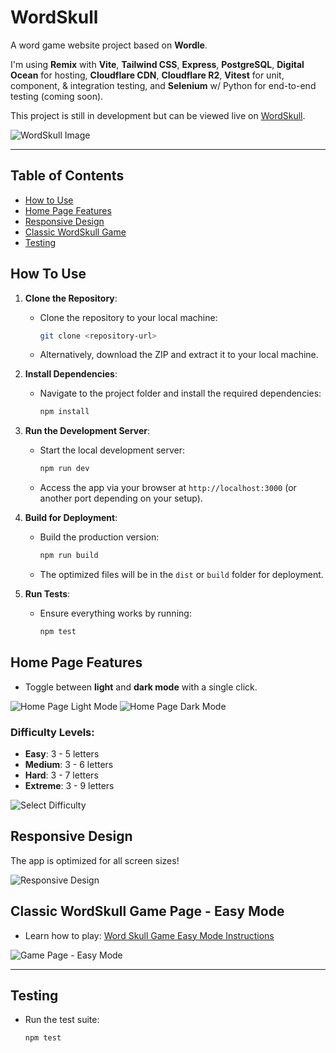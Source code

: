 # WordSkull
A word game website project based on **Wordle**.

I'm using **Remix** with **Vite**, **Tailwind CSS**, **Express**, **PostgreSQL**, **Digital Ocean** for hosting, **Cloudflare CDN**, **Cloudflare R2**, **Vitest** for unit, component, & integration testing, and **Selenium** w/ Python for end-to-end testing (coming soon).

This project is still in development but can be viewed live on [WordSkull](https://www.wordskull.com/).

![WordSkull Image](https://github.com/user-attachments/assets/cfa151d8-6c80-495e-a44a-e8325a30d133)

---

## Table of Contents
- [How to Use](#how-to-use)
- [Home Page Features](#home-page-features)
- [Responsive Design](#responsive-design)
- [Classic WordSkull Game](#classic-wordskull-game)
- [Testing](#testing)

## How To Use

1. **Clone the Repository**:
   - Clone the repository to your local machine:
     ```bash
     git clone <repository-url>
     ```
   - Alternatively, download the ZIP and extract it to your local machine.

2. **Install Dependencies**:
   - Navigate to the project folder and install the required dependencies:
     ```bash
     npm install
     ```

3. **Run the Development Server**:
   - Start the local development server:
     ```bash
     npm run dev
     ```
   - Access the app via your browser at `http://localhost:3000` (or another port depending on your setup).

4. **Build for Deployment**:
   - Build the production version:
     ```bash
     npm run build
     ```
   - The optimized files will be in the `dist` or `build` folder for deployment.

5. **Run Tests**:
   - Ensure everything works by running:
     ```bash
     npm test
     ```

## Home Page Features
- Toggle between **light** and **dark mode** with a single click.
  
![Home Page Light Mode](https://github.com/user-attachments/assets/ca4f0399-8c0f-4b90-8ea0-01bc1d278764)
![Home Page Dark Mode](https://github.com/user-attachments/assets/7717845b-5acc-4835-9dca-f96a2f12d636)

### Difficulty Levels:
- **Easy**: 3 - 5 letters
- **Medium**: 3 - 6 letters
- **Hard**: 3 - 7 letters
- **Extreme**: 3 - 9 letters

![Select Difficulty](https://github.com/user-attachments/assets/27b6399e-d77d-4b84-a6ce-fc5b28ab794c)

## Responsive Design
The app is optimized for all screen sizes!

![Responsive Design](https://github.com/user-attachments/assets/833a310e-860a-4b00-ad44-16e9b490cd4a)

## Classic WordSkull Game Page - Easy Mode
- Learn how to play: [Word Skull Game Easy Mode Instructions](https://www.wordskull.com/word-skull-game-easy-mode/#gameplay-instructions)

![Game Page - Easy Mode](https://github.com/user-attachments/assets/cc25033b-b177-4aaa-b4f4-5c4f3ba5021f)

---

## Testing
- Run the test suite:
  ```bash
  npm test
